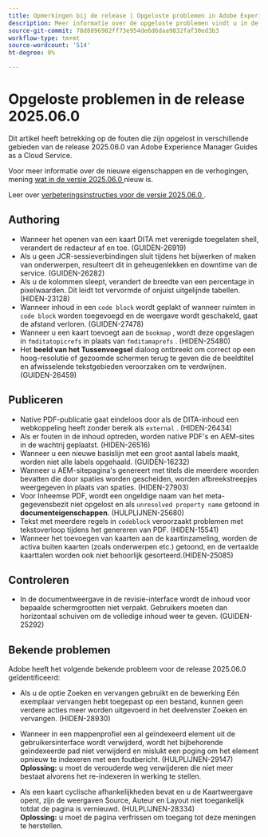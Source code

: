```yaml
---
title: Opmerkingen bij de release | Opgeloste problemen in Adobe Experience Manager Guides, release 2025.06.0
description: Meer informatie over de opgeloste problemen vindt u in de release 2025.06.0 van Adobe Experience Manager Guides as a Cloud Service.
source-git-commit: 78d8896982ff73e954de6d6daa9832faf30ed3b3
workflow-type: tm+mt
source-wordcount: '514'
ht-degree: 0%

---
```


# Opgeloste problemen in de release 2025.06.0

Dit artikel heeft betrekking op de fouten die zijn opgelost in verschillende gebieden van de release 2025.06.0 van Adobe Experience Manager Guides as a Cloud Service.

Voor meer informatie over de nieuwe eigenschappen en de verhogingen, mening [ wat in de versie 2025.06.0 ](whats-new-2025-06-0.md) nieuw is.

Leer over [ verbeteringsinstructies voor de versie 2025.06.0 ](upgrade-instructions-2025-06-0.md).

## Authoring

- Wanneer het openen van een kaart DITA met verenigde toegelaten shell, verandert de redacteur af en toe. (GUIDEN-26919)
- Als u geen JCR-sessieverbindingen sluit tijdens het bijwerken of maken van onderwerpen, resulteert dit in geheugenlekken en downtime van de service. (GUIDEN-26282)
- Als u de kolommen sleept, verandert de breedte van een percentage in pixelwaarden. Dit leidt tot vervormde of onjuist uitgelijnde tabellen.(HIDEN-23128)
- Wanneer inhoud in een `code block` wordt geplakt of wanneer ruimten in `code block` worden toegevoegd en de weergave wordt geschakeld, gaat de afstand verloren. (GUIDEN-27478)
- Wanneer u een kaart toevoegt aan de `bookmap` , wordt deze opgeslagen in `fmditatopicrefs` in plaats van `fmditamaprefs` . (HIDEN-25480)
- Het **beeld van het Tussenvoegsel** dialoog ontbreekt om correct op een hoog-resolutie of gezoomde schermen terug te geven die de beeldtitel en afwisselende tekstgebieden veroorzaken om te verdwijnen. (GUIDEN-26459)


## Publiceren

- Native PDF-publicatie gaat eindeloos door als de DITA-inhoud een webkoppeling heeft zonder bereik als `external` . (HIDEN-26434)
- Als er fouten in de inhoud optreden, worden native PDF&#39;s en AEM-sites in de wachtrij geplaatst. (HIDEN-26516)
- Wanneer u een nieuwe basislijn met een groot aantal labels maakt, worden niet alle labels opgehaald. (GUIDEN-16232)
- Wanneer u AEM-sitepagina&#39;s genereert met titels die meerdere woorden bevatten die door spaties worden gescheiden, worden afbreekstreepjes weergegeven in plaats van spaties. (HIDEN-27903)
- Voor Inheemse PDF, wordt een ongeldige naam van het meta-gegevensbezit niet opgelost en als `unresolved property name` getoond in **documenteigenschappen**. (HULPLIJNEN-25680)
- Tekst met meerdere regels in `codeblock` veroorzaakt problemen met tekstoverloop tijdens het genereren van PDF. (HIDEN-15541)
- Wanneer het toevoegen van kaarten aan de kaartinzameling, worden de activa buiten kaarten (zoals onderwerpen etc.) getoond, en de vertaalde kaarttalen worden ook niet behoorlijk gesorteerd.(HIDEN-25085)


## Controleren

- In de documentweergave in de revisie-interface wordt de inhoud voor bepaalde schermgrootten niet verpakt. Gebruikers moeten dan horizontaal schuiven om de volledige inhoud weer te geven. (GUIDEN-25292)


## Bekende problemen

Adobe heeft het volgende bekende probleem voor de release 2025.06.0 geïdentificeerd:

- Als u de optie Zoeken en vervangen gebruikt en de bewerking Eén exemplaar vervangen hebt toegepast op een bestand, kunnen geen verdere acties meer worden uitgevoerd in het deelvenster Zoeken en vervangen. (HIDEN-28930)

- Wanneer in een mappenprofiel een al geïndexeerd element uit de gebruikersinterface wordt verwijderd, wordt het bijbehorende geïndexeerde pad niet verwijderd en mislukt een poging om het element opnieuw te indexeren met een foutbericht. (HULPLIJNEN-29147) <br>**Oplossing:** u moet de verouderde weg verwijderen die niet meer bestaat alvorens het re-indexeren in werking te stellen.

- Als een kaart cyclische afhankelijkheden bevat en u de Kaartweergave opent, zijn de weergaven Source, Auteur en Layout niet toegankelijk totdat de pagina is vernieuwd. (HULPLIJNEN-28334) <br>**Oplossing:** u moet de pagina verfrissen om toegang tot deze meningen te herstellen.
